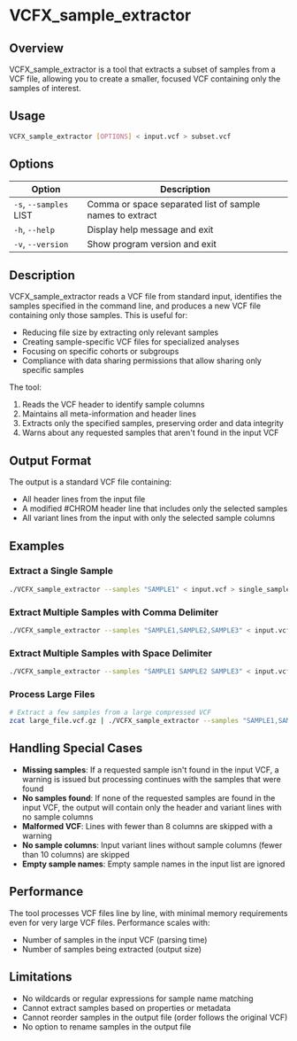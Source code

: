 # VCFX_sample_extractor

## Overview

VCFX_sample_extractor is a tool that extracts a subset of samples from a VCF file, allowing you to create a smaller, focused VCF containing only the samples of interest.

## Usage

```bash
VCFX_sample_extractor [OPTIONS] < input.vcf > subset.vcf
```

## Options

| Option | Description |
|--------|-------------|
| `-s`, `--samples` LIST | Comma or space separated list of sample names to extract |
| `-h`, `--help` | Display help message and exit |
| `-v`, `--version` | Show program version and exit |

## Description

VCFX_sample_extractor reads a VCF file from standard input, identifies the samples specified in the command line, and produces a new VCF file containing only those samples. This is useful for:

- Reducing file size by extracting only relevant samples
- Creating sample-specific VCF files for specialized analyses
- Focusing on specific cohorts or subgroups
- Compliance with data sharing permissions that allow sharing only specific samples

The tool:
1. Reads the VCF header to identify sample columns
2. Maintains all meta-information and header lines
3. Extracts only the specified samples, preserving order and data integrity
4. Warns about any requested samples that aren't found in the input VCF

## Output Format

The output is a standard VCF file containing:
- All header lines from the input file
- A modified #CHROM header line that includes only the selected samples
- All variant lines from the input with only the selected sample columns

## Examples

### Extract a Single Sample

```bash
./VCFX_sample_extractor --samples "SAMPLE1" < input.vcf > single_sample.vcf
```

### Extract Multiple Samples with Comma Delimiter

```bash
./VCFX_sample_extractor --samples "SAMPLE1,SAMPLE2,SAMPLE3" < input.vcf > subset.vcf
```

### Extract Multiple Samples with Space Delimiter

```bash
./VCFX_sample_extractor --samples "SAMPLE1 SAMPLE2 SAMPLE3" < input.vcf > subset.vcf
```

### Process Large Files

```bash
# Extract a few samples from a large compressed VCF
zcat large_file.vcf.gz | ./VCFX_sample_extractor --samples "SAMPLE1,SAMPLE2" | gzip > subset.vcf.gz
```

## Handling Special Cases

- **Missing samples**: If a requested sample isn't found in the input VCF, a warning is issued but processing continues with the samples that were found
- **No samples found**: If none of the requested samples are found in the input VCF, the output will contain only the header and variant lines with no sample columns
- **Malformed VCF**: Lines with fewer than 8 columns are skipped with a warning
- **No sample columns**: Input variant lines without sample columns (fewer than 10 columns) are skipped
- **Empty sample names**: Empty sample names in the input list are ignored

## Performance

The tool processes VCF files line by line, with minimal memory requirements even for very large VCF files. Performance scales with:
- Number of samples in the input VCF (parsing time)
- Number of samples being extracted (output size)

## Limitations

- No wildcards or regular expressions for sample name matching
- Cannot extract samples based on properties or metadata
- Cannot reorder samples in the output file (order follows the original VCF)
- No option to rename samples in the output file 